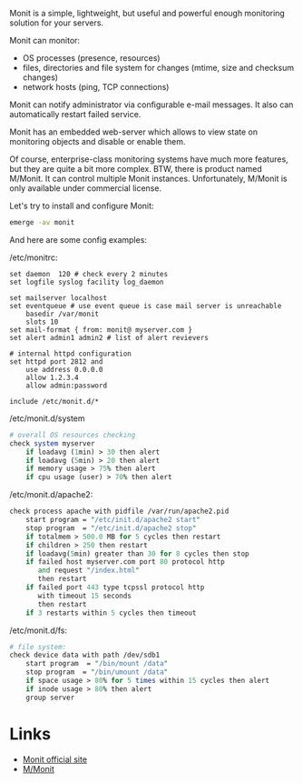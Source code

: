 Monit is a simple, lightweight, but useful and powerful enough monitoring solution for your servers.

Monit can monitor:

*   OS processes (presence, resources)
*   files, directories and file system for changes (mtime, size and checksum
    changes)
*   network hosts (ping, TCP connections)

Monit can notify administrator via configurable e-mail messages. It also can
automatically restart failed service.

Monit has an embedded web-server which allows to view state on monitoring objects and disable or enable them.

<!-- TEASER_END -->

Of course, enterprise-class monitoring systems have much more features, but they are quite a bit more complex.
BTW, there is product named M/Monit. It can control multiple Monit instances.
Unfortunately, M/Monit is only available under commercial license.

Let's try to install and configure Monit:

```bash
emerge -av monit
```

And here are some config examples:

/etc/monitrc:

```
set daemon  120 # check every 2 minutes
set logfile syslog facility log_daemon

set mailserver localhost
set eventqueue # use event queue is case mail server is unreachable
    basedir /var/monit
    slots 10
set mail-format { from: monit@ myserver.com }
set alert admin1 admin2 # list of alert revievers

# internal httpd configuration
set httpd port 2812 and
    use address 0.0.0.0
    allow 1.2.3.4
    allow admin:password

include /etc/monit.d/*
```

/etc/monit.d/system

```perl
# overall OS resources checking
check system myserver
    if loadavg (1min) > 30 then alert
    if loadavg (5min) > 20 then alert
    if memory usage > 75% then alert
    if cpu usage (user) > 70% then alert
```

/etc/monit.d/apache2:

```perl
check process apache with pidfile /var/run/apache2.pid
    start program = "/etc/init.d/apache2 start"
    stop program  = "/etc/init.d/apache2 stop"
    if totalmem > 500.0 MB for 5 cycles then restart
    if children > 250 then restart
    if loadavg(5min) greater than 30 for 8 cycles then stop
    if failed host myserver.com port 80 protocol http
       and request "/index.html"
       then restart
    if failed port 443 type tcpssl protocol http
       with timeout 15 seconds
       then restart
    if 3 restarts within 5 cycles then timeout
```

/etc/monit.d/fs:

```perl
# file system:
check device data with path /dev/sdb1
    start program  = "/bin/mount /data"
    stop program  = "/bin/umount /data"
    if space usage > 80% for 5 times within 15 cycles then alert
    if inode usage > 80% then alert
    group server
```

# Links

*   <a href="http://mmonit.com/monit/">Monit official site</a>
*   <a href="http://mmonit.com/">M/Monit</a>
